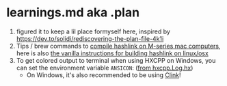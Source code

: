 # learnings.md aka .plan

1. figured it to keep a lil place formyself here, inspired by https://dev.to/solidi/rediscovering-the-plan-file-4k1i
2. Tips / brew commands to [compile hashlink on M-series mac computers](https://community.haxe.org/t/building-haxe-on-mac-m1/3713/4), here is also [the vanilla instructions for building hashlink on linux/osx](https://github.com/HaxeFoundation/hashlink?tab=readme-ov-file#building-on-linuxosx)
3. To get colored output to terminal when using HXCPP on Windows, you can set the environment variable `ANSICON`: ([from hxcpp.Log.hx](https://github.com/HaxeFoundation/hxcpp/blob/45ee673796438ea5e8e57cb9ee4b7f47ea47d213/tools/hxcpp/Log.hx#L146))
    - On Windows, it's also recommended to be using [Clink](https://chrisant996.github.io/clink/)!

